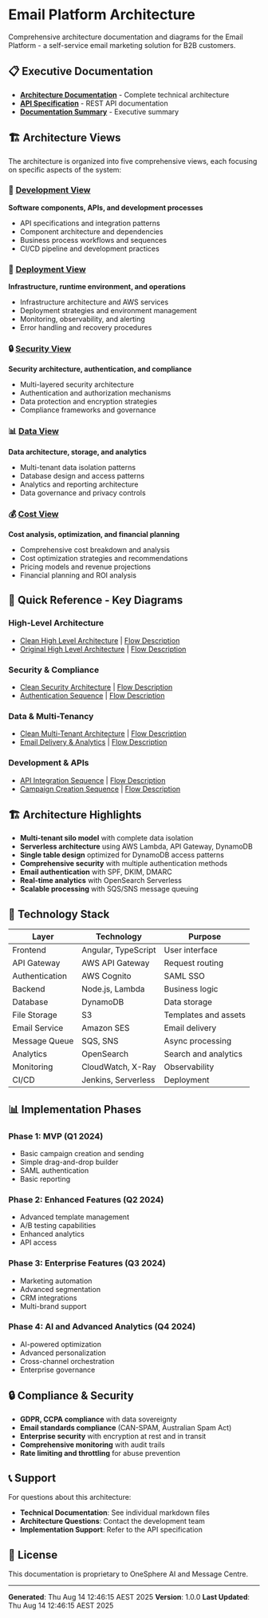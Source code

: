 # Email Platform Architecture

Comprehensive architecture documentation and diagrams for the Email Platform - a self-service email marketing solution for B2B customers.

## 📋 Executive Documentation

- **[Architecture Documentation](Email_Platform_Architecture_Documentation.md)** - Complete technical architecture
- **[API Specification](Email_Platform_API_Specification.md)** - REST API documentation
- **[Documentation Summary](Email_Platform_Documentation_Summary.md)** - Executive summary

## 🏗️ Architecture Views

The architecture is organized into five comprehensive views, each focusing on specific aspects of the system:

### 🔧 [Development View](Architecture/Development-View/)
**Software components, APIs, and development processes**
- API specifications and integration patterns
- Component architecture and dependencies
- Business process workflows and sequences
- CI/CD pipeline and development practices

### 🚀 [Deployment View](Architecture/Deployment-View/)
**Infrastructure, runtime environment, and operations**
- Infrastructure architecture and AWS services
- Deployment strategies and environment management
- Monitoring, observability, and alerting
- Error handling and recovery procedures

### 🔒 [Security View](Architecture/Security-View/)
**Security architecture, authentication, and compliance**
- Multi-layered security architecture
- Authentication and authorization mechanisms
- Data protection and encryption strategies
- Compliance frameworks and governance

### 📊 [Data View](Architecture/Data-View/)
**Data architecture, storage, and analytics**
- Multi-tenant data isolation patterns
- Database design and access patterns
- Analytics and reporting architecture
- Data governance and privacy controls

### 💰 [Cost View](Architecture/Cost-View/)
**Cost analysis, optimization, and financial planning**
- Comprehensive cost breakdown and analysis
- Cost optimization strategies and recommendations
- Pricing models and revenue projections
- Financial planning and ROI analysis

## 🎨 Quick Reference - Key Diagrams

### High-Level Architecture
- [Clean High Level Architecture](generated-diagrams/16_clean_high_level_architecture.png) | [Flow Description](Architecture/Deployment-View/16_clean_high_level_architecture_flow.md)
- [Original High Level Architecture](generated-diagrams/01_high_level_architecture.png) | [Flow Description](Architecture/Deployment-View/01_high_level_architecture_flow.md)

### Security & Compliance
- [Clean Security Architecture](generated-diagrams/19_clean_security_architecture.png) | [Flow Description](Architecture/Security-View/19_clean_security_architecture_flow.md)
- [Authentication Sequence](generated-diagrams/14_authentication_sequence.png) | [Flow Description](Architecture/Security-View/14_authentication_sequence_flow.md)

### Data & Multi-Tenancy
- [Clean Multi-Tenant Architecture](generated-diagrams/18_clean_multitenant_architecture.png) | [Flow Description](Architecture/Data-View/18_clean_multitenant_architecture_flow.md)
- [Email Delivery & Analytics](generated-diagrams/13_email_delivery_analytics_sequence.png) | [Flow Description](Architecture/Data-View/13_email_delivery_analytics_sequence_flow.md)

### Development & APIs
- [API Integration Sequence](generated-diagrams/12_api_integration_sequence.png) | [Flow Description](Architecture/Development-View/12_api_integration_sequence_flow.md)
- [Campaign Creation Sequence](generated-diagrams/10_campaign_creation_sequence.png) | [Flow Description](Architecture/Development-View/10_campaign_creation_sequence_flow.md)

## 🏗️ Architecture Highlights

- **Multi-tenant silo model** with complete data isolation
- **Serverless architecture** using AWS Lambda, API Gateway, DynamoDB
- **Single table design** optimized for DynamoDB access patterns
- **Comprehensive security** with multiple authentication methods
- **Email authentication** with SPF, DKIM, DMARC
- **Real-time analytics** with OpenSearch Serverless
- **Scalable processing** with SQS/SNS message queuing

## 🔧 Technology Stack

| Layer | Technology | Purpose |
|-------|------------|---------|
| Frontend | Angular, TypeScript | User interface |
| API Gateway | AWS API Gateway | Request routing |
| Authentication | AWS Cognito | SAML SSO |
| Backend | Node.js, Lambda | Business logic |
| Database | DynamoDB | Data storage |
| File Storage | S3 | Templates and assets |
| Email Service | Amazon SES | Email delivery |
| Message Queue | SQS, SNS | Async processing |
| Analytics | OpenSearch | Search and analytics |
| Monitoring | CloudWatch, X-Ray | Observability |
| CI/CD | Jenkins, Serverless | Deployment |

## 📊 Implementation Phases

### Phase 1: MVP (Q1 2024)
- Basic campaign creation and sending
- Simple drag-and-drop builder
- SAML authentication
- Basic reporting

### Phase 2: Enhanced Features (Q2 2024)
- Advanced template management
- A/B testing capabilities
- Enhanced analytics
- API access

### Phase 3: Enterprise Features (Q3 2024)
- Marketing automation
- Advanced segmentation
- CRM integrations
- Multi-brand support

### Phase 4: AI and Advanced Analytics (Q4 2024)
- AI-powered optimization
- Advanced personalization
- Cross-channel orchestration
- Enterprise governance

## 🔒 Compliance & Security

- **GDPR, CCPA compliance** with data sovereignty
- **Email standards compliance** (CAN-SPAM, Australian Spam Act)
- **Enterprise security** with encryption at rest and in transit
- **Comprehensive monitoring** with audit trails
- **Rate limiting and throttling** for abuse prevention

## 📞 Support

For questions about this architecture:
- **Technical Documentation**: See individual markdown files
- **Architecture Questions**: Contact the development team
- **Implementation Support**: Refer to the API specification

## 📄 License

This documentation is proprietary to OneSphere AI and Message Centre.

---

**Generated**: Thu Aug 14 12:46:15 AEST 2025
**Version**: 1.0.0
**Last Updated**: Thu Aug 14 12:46:15 AEST 2025
